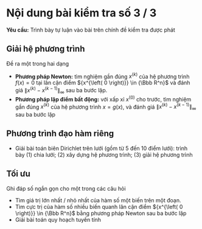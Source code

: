 # Nội dung bài kiểm tra số 3 / 3
**Yêu cầu:** Trình bày tự luận vào bài trên chính đề kiểm tra được phát
## Giải hệ phương trình
Đề ra một trong hai dạng
* **Phương pháp Newton:** tìm nghiệm gần đúng ${x^{\left( k \right)}}$ của hệ phương trình $f(x) = 0$ tại lân cận điểm ${x^{\left( 0 \right)}} \in {\Bbb R^n}$ và đánh giá ${\left\| {{x^{\left( k \right)}} - {x^{\left( {k - 1} \right)}}} \right\|_\infty }$ sau ba bước lặp.
* **Phương pháp lặp điểm bất động:** với xấp xỉ ${x^{\left( 0 \right)}}$ cho trước, tìm nghiệm gần đúng ${x^{\left( k \right)}}$ của hệ phương trình $x = g(x)$, và đánh giá ${\left\| {{x^{\left( k \right)}} - {x^{\left( {k - 1} \right)}}} \right\|_\infty }$ sau ba bước lặp

## Phương trình đạo hàm riêng
* Giải bài toán biên Dirichlet trên lưới (gồm từ 5 đến 10 điểm lưới): trình bày (1) chia lưới; (2) xây dựng hệ phương trình; (3) giải hệ phương trình

## Tối ưu
Ghi đáp số ngắn gọn cho một trong các câu hỏi
* Tìm giá trị lớn nhất / nhỏ nhất của hàm số một biến trên một đoạn.
* Tìm cực trị của hàm số nhiều biến quanh lân cận điểm ${x^{\left( 0 \right)}} \in {\Bbb R^n}$ bằng phương pháp Newton sau ba bước lặp
* Giải bài toán quy hoạch tuyến tính


